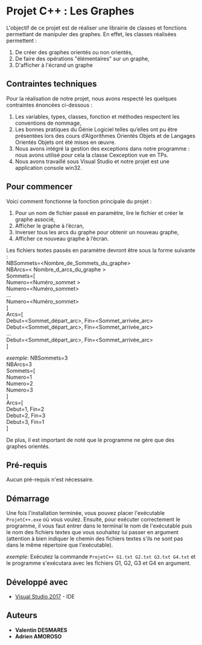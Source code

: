 # Projet C++ : Les Graphes

L'objectif de ce projet est de réaliser une librairie de classes et fonctions permettant de manipuler des graphes. 
En effet, les classes réalisées permettent : 
1. De créer des graphes orientés ou non orientés,
2. De faire des opérations "élémentaires" sur un graphe,
3. D'afficher à l'écrand un graphe

## Contraintes techniques 

Pour la réalisation de notre projet, nous avons respecté les quelques contraintes énoncées ci-dessous :
1. Les variables, types, classes, fonction et méthodes respectent les conventions de nommage,
2. Les bonnes pratiques du Génie Logiciel telles qu’elles ont pu être présentées lors des cours d’Algorithmes Orientés Objets et de Langages Orientés Objets ont été mises en œuvre.
3. Nous avons intégré la gestion des exceptions dans notre programme : nous avons utilisé pour cela la classe Cexception vue en TPs.
4. Nous avons travaillé sous Visual Studio et notre projet est une application console win32.


## Pour commencer

Voici comment fonctionne la fonction principale du projet :
1. Pour un nom de fichier passé en paramètre, lire le fichier et créer le graphe associé,
2. Afficher le graphe à l’écran,
3. Inverser tous les arcs du graphe pour obtenir un nouveau graphe,
4. Afficher ce nouveau graphe à l’écran.


Les fichiers textes passés en paramètre devront être sous la forme suivante :  
NBSommets=<Nombre_de_Sommets_du_graphe>  
	NBArcs=< Nombre_d_arcs_du_graphe >  
	Sommets=[  
Numero=<Numéro_sommet >  
	Numero=<Numéro_sommet>  
…  
	Numero=<Numéro_sommet>  
]  
Arcs=[  
Debut=<Sommet_départ_arc>, Fin=<Sommet_arrivée_arc>  
Debut=<Sommet_départ_arc>, Fin=<Sommet_arrivée_arc>  
…  
Debut=<Sommet_départ_arc>, Fin=<Sommet_arrivée_arc>  
]  

_exemple_:
NBSommets=3  
NBArcs=3  
Sommets=[  
Numero=1  
Numero=2  
Numero=3  
]  
Arcs=[  
Debut=1, Fin=2  
Debut=2, Fin=3  
Debut=3, Fin=1  
]  


De plus, il est important de noté que le programme ne gère que des graphes orientés.  

## Pré-requis

Aucun pré-requis n'est nécessaire.


## Démarrage

Une fois l'installation terminée, vous pouvez placer l'exécutable `` ProjetC++.exe`` où vous voulez.
Ensuite, pour exécuter correctement le programme, il vous faut entrer dans le terminal le nom de l'exécutable puis le nom des fichiers textes que vous souhaitez lui passer en argument (attention à bien indiquer le chemin des fichiers textes s'ils ne sont pas dans le même répertoire que l'exécutable).

_exemple_: Exécutez la commande ``ProjetC++ G1.txt G2.txt G3.txt G4.txt`` et le programme s'exécutara avec les fichiers G1, G2, G3 et G4 en argument.


## Développé avec

* [Visual Studio 2017](https://visualstudio.microsoft.com/fr/) - IDE


## Auteurs

* **Valentin DESMARES** 
* **Adrien AMOROSO** 

